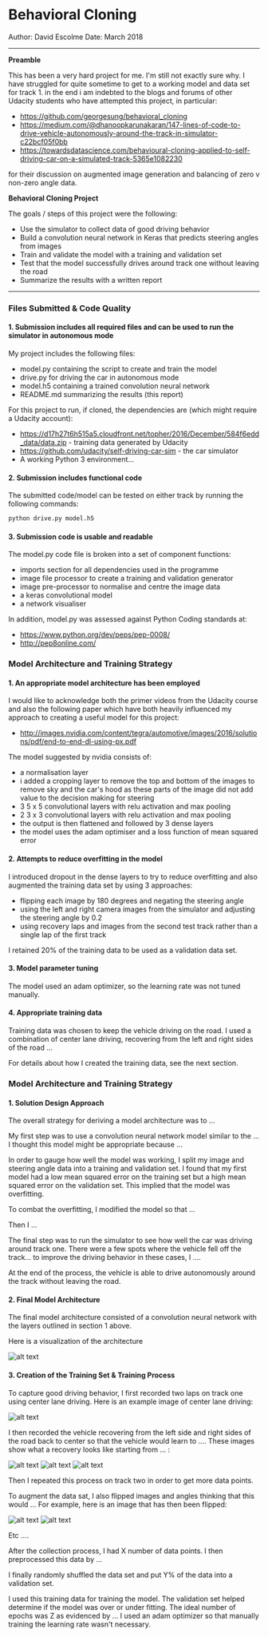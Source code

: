 # **Behavioral Cloning**

Author: David Escolme
Date: March 2018

---

**Preamble**

This has been a very hard project for me. I'm still not exactly sure why. I have struggled for quite sometime to get to a working model and data set for track 1. in the end i am indebted to the blogs and forums of other Udacity students who have attempted this project, in particular:

+ https://github.com/georgesung/behavioral_cloning
+ https://medium.com/@dhanoopkarunakaran/147-lines-of-code-to-drive-vehicle-autonomously-around-the-track-in-simulator-c22bcf05f0bb
+ https://towardsdatascience.com/behavioural-cloning-applied-to-self-driving-car-on-a-simulated-track-5365e1082230

for their discussion on augmented image generation and balancing of zero v non-zero angle data.

**Behavioral Cloning Project**

The goals / steps of this project were the following:
* Use the simulator to collect data of good driving behavior
* Build a convolution neural network in Keras that predicts steering angles from images
* Train and validate the model with a training and validation set
* Test that the model successfully drives around track one without leaving the road
* Summarize the results with a written report


[//]: # (Image References)

[image1]: ./examples/network.png "Model Visualization"
[image2]: ./examples/placeholder.png "Grayscaling"
[image3]: ./examples/placeholder_small.png "Recovery Image"
[image4]: ./examples/placeholder_small.png "Recovery Image"
[image5]: ./examples/placeholder_small.png "Recovery Image"
[image6]: ./examples/placeholder_small.png "Normal Image"
[image7]: ./examples/placeholder_small.png "Flipped Image"

---
### Files Submitted & Code Quality

#### 1. Submission includes all required files and can be used to run the simulator in autonomous mode

My project includes the following files:
* model.py containing the script to create and train the model
* drive.py for driving the car in autonomous mode
* model.h5 containing a trained convolution neural network
* README.md summarizing the results (this report)

For this project to run, if cloned, the dependencies are (which might require a Udacity account):
+ https://d17h27t6h515a5.cloudfront.net/topher/2016/December/584f6edd_data/data.zip - training data generated by Udacity
+ https://github.com/udacity/self-driving-car-sim - the car simulator
+ A working Python 3 environment...

#### 2. Submission includes functional code

The submitted code/model can be tested on either track by running the following commands:

```sh
python drive.py model.h5
```

#### 3. Submission code is usable and readable

The model.py code file is broken into a set of component functions:
* imports section for all dependencies used in the programme
* image file processor to create a training and validation generator
* image pre-processor to normalise and centre the image data
* a keras convolutional model
* a network visualiser

In addition, model.py was assessed against Python Coding standards at:
* https://www.python.org/dev/peps/pep-0008/
* http://pep8online.com/

### Model Architecture and Training Strategy

#### 1. An appropriate model architecture has been employed

I would like to acknowledge both the primer videos from the Udacity course and also the following paper which have both heavily influenced my approach to creating a useful model for this project:
* http://images.nvidia.com/content/tegra/automotive/images/2016/solutions/pdf/end-to-end-dl-using-px.pdf

The model suggested by nvidia consists of:
* a normalisation layer
* i added a cropping layer to remove the top and bottom of the images to remove sky and the car's hood as these parts of the image did not add value to the decision making for steering
* 3 5 x 5 convolutional layers with relu activation and max pooling
* 2 3 x 3 convolutional layers with relu activation and max pooling
* the output is then flattened and followed by 3 dense layers
* the model uses the adam optimiser and a loss function of mean squared error

#### 2. Attempts to reduce overfitting in the model

I introduced dropout in the dense layers to try to reduce overfitting and also augmented the training data set by using 3 approaches:
* flipping each image by 180 degrees and negating the steering angle
* using the left and right camera images from the simulator and adjusting the steering angle by 0.2
* using recovery laps and images from the second test track rather than a single lap of the first track

I retained 20% of the training data to be used as a validation data set.

#### 3. Model parameter tuning

The model used an adam optimizer, so the learning rate was not tuned manually.

#### 4. Appropriate training data

Training data was chosen to keep the vehicle driving on the road. I used a combination of center lane driving, recovering from the left and right sides of the road ...

For details about how I created the training data, see the next section.

### Model Architecture and Training Strategy

#### 1. Solution Design Approach

The overall strategy for deriving a model architecture was to ...

My first step was to use a convolution neural network model similar to the ... I thought this model might be appropriate because ...

In order to gauge how well the model was working, I split my image and steering angle data into a training and validation set. I found that my first model had a low mean squared error on the training set but a high mean squared error on the validation set. This implied that the model was overfitting.

To combat the overfitting, I modified the model so that ...

Then I ...

The final step was to run the simulator to see how well the car was driving around track one. There were a few spots where the vehicle fell off the track... to improve the driving behavior in these cases, I ....

At the end of the process, the vehicle is able to drive autonomously around the track without leaving the road.

#### 2. Final Model Architecture

The final model architecture consisted of a convolution neural network with the layers outlined in section 1 above.

Here is a visualization of the architecture

![alt text][image1]

#### 3. Creation of the Training Set & Training Process

To capture good driving behavior, I first recorded two laps on track one using center lane driving. Here is an example image of center lane driving:

![alt text][image2]

I then recorded the vehicle recovering from the left side and right sides of the road back to center so that the vehicle would learn to .... These images show what a recovery looks like starting from ... :

![alt text][image3]
![alt text][image4]
![alt text][image5]

Then I repeated this process on track two in order to get more data points.

To augment the data sat, I also flipped images and angles thinking that this would ... For example, here is an image that has then been flipped:

![alt text][image6]
![alt text][image7]

Etc ....

After the collection process, I had X number of data points. I then preprocessed this data by ...


I finally randomly shuffled the data set and put Y% of the data into a validation set.

I used this training data for training the model. The validation set helped determine if the model was over or under fitting. The ideal number of epochs was Z as evidenced by ... I used an adam optimizer so that manually training the learning rate wasn't necessary.
